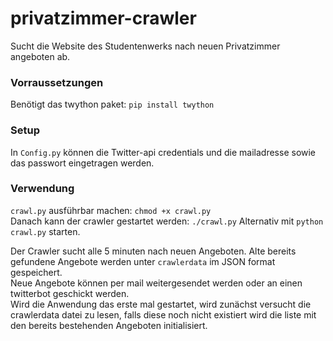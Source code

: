# privatzimmer-crawler
Sucht die Website des Studentenwerks nach neuen Privatzimmer angeboten ab.

### Vorraussetzungen
Benötigt das twython paket:
`pip install twython`

### Setup
In `Config.py` können die Twitter-api credentials und die mailadresse sowie das passwort eingetragen werden.

### Verwendung
`crawl.py` ausführbar machen: `chmod +x crawl.py`  
Danach kann der crawler gestartet werden: `./crawl.py`
Alternativ mit `python crawl.py` starten.

Der Crawler sucht alle 5 minuten nach neuen Angeboten. Alte bereits gefundene Angebote werden unter `crawlerdata` im JSON format gespeichert.  
Neue Angebote können per mail weitergesendet werden oder an einen twitterbot geschickt werden.  
Wird die Anwendung das erste mal gestartet, wird zunächst versucht die crawlerdata datei zu lesen, falls diese noch nicht existiert wird die liste mit den bereits bestehenden Angeboten initialisiert.
